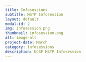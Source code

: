 ```yaml
---
title: Infosessions
subtitle: MSTP Infosession
layout: default
modal-id: 2
img: infosession.png
thumbnail: infosession.png
alt: image-alt
project-date: March
category: Infosessions
description: UCSF MSTP Infosession
---
```


